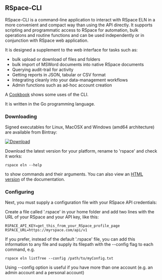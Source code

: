 ## RSpace-CLI

RSpace-CLI is a command-line application to interact with RSpace ELN in a more convenient
and compact way than using the API directly. It supports scripting and programmatic access
to RSpace for automation, bulk operations and routine functions and can be used independently or in conjunction with RSpace web application.

It is designed a supplement to the web interface for tasks such as:

* bulk upload or download of files and folders
* bulk import of MSWord documents into native RSpace documents
* Querying audit-trail for activity
* Getting reports in JSON, tabular or CSV format
* Integrating cleanly into your data-management workflows
* Admin functions such as ad-hoc account creation

A [Cookbook](docs/Cookbook.md) shows some uses of the CLI.

It is written in the Go programming language.

### Downloading

Signed executables for Linux, MacOSX and Windows (amd64 architecture) are available from Bintray:

[ ![Download](https://api.bintray.com/packages/ra22597/rspace-cli/rspace-cli/images/download.svg) ](https://bintray.com/ra22597/rspace-cli/rspace-cli/_latestVersion)

Download the latest version for your platform, rename to 'rspace' and check it works:

    rspace eln --help

to show commands and their arguments. You can also view an [HTML version](docs/generated/rspace-client_eln.md) of the documentation.

### Configuring

Next, you must supply a configuration file with your RSpace API credentials:

Create a file called '.rspace' in your home folder and add two lines with the URL of your RSpace and
your API key, like this:

    RSPACE_API_KEY=get_this_from_your_RSpace_profile_page
    RSPACE_URL=https://myrspace.com/api/v1

If you prefer, instead of the default '.rspace' file,  you can add this information to any file and supply its filepath with the --config flag to each command, e.g.

    rspace eln listTree --config /path/to/myConfig.txt

Using --config option is useful if you have more than one account (e.g. an admin account and a personal account)
